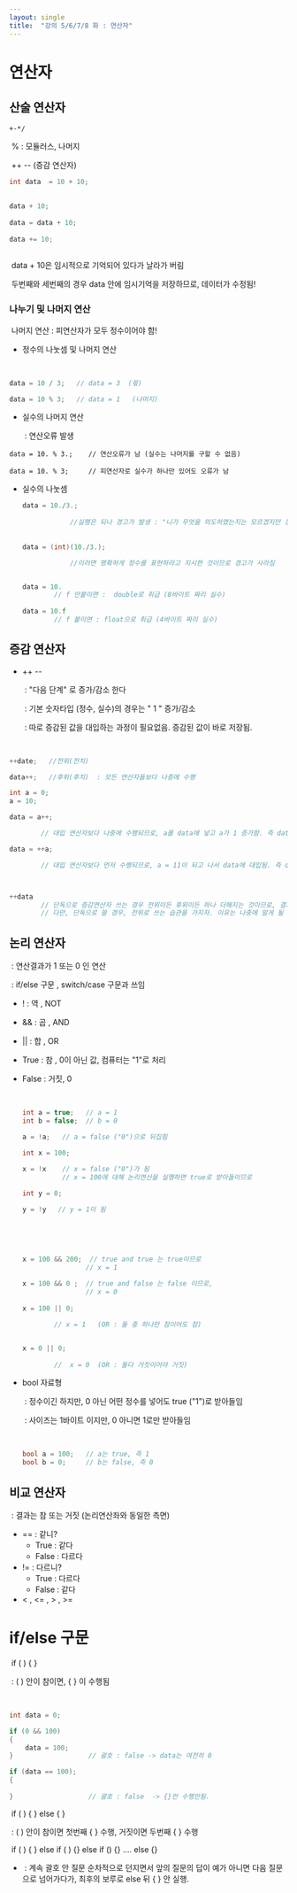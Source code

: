 ```yaml
---
layout: single
title:  "강의 5/6/7/8 화 : 연산자"
---
```






# 연산자

## 산술 연산자

 	+-*/

​	% : 모듈러스, 나머지

​	++   --  (증감 연산자)

```c++
int data  = 10 + 10;
    
    
data + 10;
    
data = data + 10;
    
data += 10;
    
```

​     data + 10은 임시적으로 기억되어 있다가 날라가 버림

​	 두번째와 세번째의 경우 data 안에 임시기억을 저장하므로,  데이터가 수정됨!



### 		나누기 및 나머지 연산

​			   나머지 연산 :  피연산자가 모두 정수이어야 함!



   - 정수의 나눗셈 및 나머지 연산

​                  

```c++
data = 10 / 3;   // data = 3  (몫)

data = 10 % 3;   // data = 1   (나머지)
```



   - 실수의 나머지 연산

     ​	: 연산오류 발생

```
data = 10. % 3.;    // 연산오류가 남 (실수는 나머지를 구할 수 없음)

data = 10. % 3;     // 피연산자로 실수가 하나만 있어도 오류가 남

```

  - 실수의 나눗셈

    ```c++
    data = 10./3.;  
    		
    			//실행은 되나 경고가 발생 : "니가 무엇을 의도하였는지는 모르겠지만 정수형인 3을 반환할 거야. 즉 뒤에 0.333...은 잘릴거야"
    					
    					
    data = (int)(10./3.);  
    
    			//이러면 명확하게 정수를 표현하라고 지시한 것이므로 경고가 사라짐
    
    
    data = 10.    
        	// f 안붙이면 :  double로 취급 (8바이트 짜리 실수)
        
    data = 10.f   
        	// f 붙이면 : float으로 취급 (4바이트 짜리 실수)
    ```

     

## 증감 연산자

   - ++ --  

     ​	:  "다음 단계" 로    증가/감소  한다 

     ​    :    기본 숫자타입 (정수, 실수)의 경우는 " 1 " 증가/감소

     ​    :   따로 증감된 값을 대입하는 과정이 필요없음. 증감된 값이 바로 저장됨.



​					

```c++
++date;   //전위(전치)  

data++;   //후위(후치)  : 모든 연산자들보다 나중에 수행

int a = 0;
a = 10;

data = a++;     

		// 대입 연산자보다 나중에 수행되므로, a를 data에 넣고 a가 1 증가함. 즉 data = 10이 됨

data = ++a; 

		// 대입 연산자보다 먼저 수행되므로, a = 11이 되고 나서 data에 대입됨. 즉 data = 11이 됨



++data   
    	// 단독으로 증감연산자 쓰는 경우 전위이든 후위이든 하나 더해지는 것이므로, 결과가 같음
		// 다만, 단독으로 쓸 경우, 전위로 쓰는 습관을 가지자. 이유는 나중에 알게 될 것.

```

 

## 논리 연산자

​        : 연산결과가 1 또는 0 인 연산

​        : if/else 구문 , switch/case 구문과 쓰임

  - !  : 역 , NOT

  - && : 곱 , AND

  - ||   : 합 , OR

  - True   :  참 ,  0이 아닌 값,  컴퓨터는 "1"로 처리

  - False   :  거짓,  0 

    ​	

    ```c++
    int a = true;   // a = 1
    int b = false;  // b = 0
    
    a = !a;   // a = false ("0")으로 뒤집힘
    
    int x = 100;
    
    x = !x    // x = false ("0")가 됨
              // x = 100에 대해 논리연산을 실행하면 true로 받아들이므로
        
    int y = 0;
    
    y = !y   // y = 1이 됨
        
        
    ```

    ​		

    ```c++
    x = 100 && 200;  // true and true 는 true이므로 
    				// x = 1
    				
    x = 100 && 0 ;  // true and false 는 false 이므로, 
    				// x = 0
    				
    x = 100 || 0;    
    
    		// x = 1   (OR : 둘 중 하나만 참이어도 참)
    
    
    x = 0 || 0;
    		
    		//  x = 0  (OR : 둘다 거짓이어야 거짓)
    ```

    



   - bool 자료형  

     ​		: 정수이긴 하지만,  0 아닌 어떤 정수를 넣어도 true ("1")로 받아들임

     ​        : 사이즈는 1바이트 이지만,  0 아니면 1로만 받아들임

     ​		

     ```c++
     bool a = 100;   // a는 true, 즉 1
     bool b = 0;     // b는 false, 즉 0
     ```

     

## 비교 연산자

​			: 결과는 참 또는 거짓   (논리연산좌와 동일한 측면)

   - ==  : 같니?
     	- True : 같다
     	- False : 다르다
   - !=   : 다르니?
        - True : 다르다
        - False : 같다
- < , <=  , > , >=





# if/else 구문

​		if ( )  {   } 

​			: ( ) 안이 참이면,  {  } 이 수행됨

​		

```c++
int data = 0;

if (0 && 100) 
{
	data = 100;
}					// 괄호 : false -> data는 여전히 0

if (data == 100);
{
	
}					// 괄호 : false  -> {}안 수행안됨.
```

​	if (  )  {   }   else  {  }

​			: (   ) 안이 참이면 첫번째 {  } 수행, 거짓이면 두번째 {  } 수행

​	if (  )  {  }   else if ( ) {}  else if () {} ....  else {}

- ​			: 계속 괄호 안 질문 순차적으로 던지면서 앞의 질문의 답이 예가 아니면 다음 질문으로 넘어가다가, 최후의 보루로 else 뒤 { } 안 실행.

